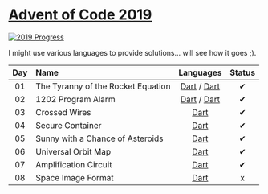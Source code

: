 [Advent of Code 2019](https://adventofcode.com/2019)
========================


[![2019 Progress](https://img.shields.io/endpoint?url=https://raw.githubusercontent.com/bialas1993/AdventOfCode2019/master/.github/badges.json)](./src/)

I might use various languages to provide solutions... will see how it goes ;).

| Day | Name                                                         |                                Languages                              | Status |
|:---:|:-------------------------------------------------------------|:---------------------------------------------------------------------:|:------:|
| 01  | The Tyranny of the Rocket Equation                           | [Dart](bin/day01/day01a.dart) / [Dart](bin/day01/day01b.dart)         |    ✔   |
| 02  | 1202 Program Alarm                                           | [Dart](bin/day02/day02a.dart) / [Dart](bin/day02/day02b.dart)         |    ✔   |
| 03  | Crossed Wires                                                | [Dart](bin/day03/day03.dart)                                          |    ✔   |
| 04  | Secure Container                                             | [Dart](bin/day04/day04.dart)                                          |    ✔   |
| 05  | Sunny with a Chance of Asteroids                             | [Dart](bin/day05/day05.dart)                                          |    ✔   |
| 06  | Universal Orbit Map                                          | [Dart](bin/day06/day06.dart)                                          |    ✔   |
| 07  | Amplification Circuit                                        | [Dart](bin/day07/day07.dart)                                          |    ✔   |
| 08  | Space Image Format                                           | [Dart](bin/day08/day08.dart)                                          |    x   |